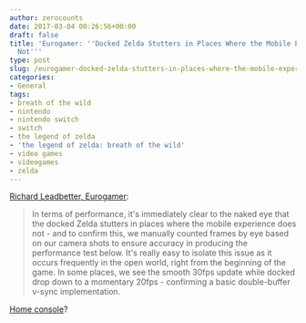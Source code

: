 ```yaml
---
author: zerocounts
date: 2017-03-04 00:26:56+00:00
draft: false
title: 'Eurogamer: ''Docked Zelda Stutters in Places Where the Mobile Experience Does
  Not'''
type: post
slug: /eurogamer-docked-zelda-stutters-in-places-where-the-mobile-experience-does-not/
categories:
- General
tags:
- breath of the wild
- nintendo
- nintendo switch
- switch
- the legend of zelda
- 'the legend of zelda: breath of the wild'
- video games
- videogames
- zelda
---
```


[Richard Leadbetter, Eurogamer](http://www.eurogamer.net/articles/digitalfoundry-2017-the-legend-of-zelda-breath-of-the-wild-face-off):

> In terms of performance, it's immediately clear to the naked eye that the docked Zelda stutters in places where the mobile experience does not - and to confirm this, we manually counted frames by eye based on our camera shots to ensure accuracy in producing the performance test below. It's really easy to isolate this issue as it occurs frequently in the open world, right from the beginning of the game. In some places, we see the smooth 30fps update while docked drop down to a momentary 20fps - confirming a basic double-buffer v-sync implementation.

[Home console](/2017/01/15/the-switch-is-a-home-console-the-switch-is-a-home-console-the-switch-is-a-home-console/)?
